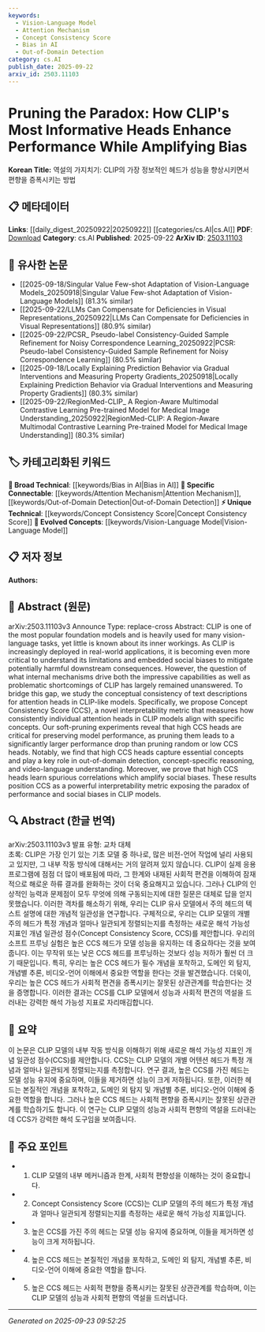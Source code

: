 ```yaml
---
keywords:
  - Vision-Language Model
  - Attention Mechanism
  - Concept Consistency Score
  - Bias in AI
  - Out-of-Domain Detection
category: cs.AI
publish_date: 2025-09-22
arxiv_id: 2503.11103
---
```


<!-- KEYWORD_LINKING_METADATA:
{
  "processed_timestamp": "2025-09-23T09:52:25.657645",
  "vocabulary_version": "1.0",
  "selected_keywords": [
    "Vision-Language Model",
    "Attention Mechanism",
    "Concept Consistency Score",
    "Bias in AI",
    "Out-of-Domain Detection"
  ],
  "rejected_keywords": [],
  "similarity_scores": {
    "Vision-Language Model": 0.85,
    "Attention Mechanism": 0.82,
    "Concept Consistency Score": 0.78,
    "Bias in AI": 0.8,
    "Out-of-Domain Detection": 0.77
  },
  "extraction_method": "AI_prompt_based",
  "budget_applied": true,
  "candidates_json": {
    "candidates": [
      {
        "surface": "CLIP",
        "canonical": "Vision-Language Model",
        "aliases": [
          "Contrastive Language–Image Pretraining"
        ],
        "category": "evolved_concepts",
        "rationale": "CLIP is central to the paper's analysis and aligns with the trending concept of Vision-Language Models.",
        "novelty_score": 0.45,
        "connectivity_score": 0.88,
        "specificity_score": 0.8,
        "link_intent_score": 0.85
      },
      {
        "surface": "attention heads",
        "canonical": "Attention Mechanism",
        "aliases": [
          "attention layers"
        ],
        "category": "specific_connectable",
        "rationale": "Attention heads are a key component in understanding CLIP's internal mechanisms.",
        "novelty_score": 0.4,
        "connectivity_score": 0.9,
        "specificity_score": 0.78,
        "link_intent_score": 0.82
      },
      {
        "surface": "Concept Consistency Score",
        "canonical": "Concept Consistency Score",
        "aliases": [
          "CCS"
        ],
        "category": "unique_technical",
        "rationale": "CCS is a novel metric introduced in the paper, crucial for interpretability analysis.",
        "novelty_score": 0.75,
        "connectivity_score": 0.65,
        "specificity_score": 0.85,
        "link_intent_score": 0.78
      },
      {
        "surface": "social biases",
        "canonical": "Bias in AI",
        "aliases": [
          "algorithmic bias",
          "AI bias"
        ],
        "category": "broad_technical",
        "rationale": "Understanding and mitigating social biases is a critical aspect of deploying AI models like CLIP.",
        "novelty_score": 0.5,
        "connectivity_score": 0.7,
        "specificity_score": 0.6,
        "link_intent_score": 0.8
      },
      {
        "surface": "out-of-domain detection",
        "canonical": "Out-of-Domain Detection",
        "aliases": [
          "OOD detection"
        ],
        "category": "specific_connectable",
        "rationale": "Out-of-domain detection is a significant application area for CLIP's attention heads.",
        "novelty_score": 0.55,
        "connectivity_score": 0.75,
        "specificity_score": 0.72,
        "link_intent_score": 0.77
      }
    ],
    "ban_list_suggestions": [
      "performance",
      "experiment",
      "method"
    ]
  },
  "decisions": [
    {
      "candidate_surface": "CLIP",
      "resolved_canonical": "Vision-Language Model",
      "decision": "linked",
      "scores": {
        "novelty": 0.45,
        "connectivity": 0.88,
        "specificity": 0.8,
        "link_intent": 0.85
      }
    },
    {
      "candidate_surface": "attention heads",
      "resolved_canonical": "Attention Mechanism",
      "decision": "linked",
      "scores": {
        "novelty": 0.4,
        "connectivity": 0.9,
        "specificity": 0.78,
        "link_intent": 0.82
      }
    },
    {
      "candidate_surface": "Concept Consistency Score",
      "resolved_canonical": "Concept Consistency Score",
      "decision": "linked",
      "scores": {
        "novelty": 0.75,
        "connectivity": 0.65,
        "specificity": 0.85,
        "link_intent": 0.78
      }
    },
    {
      "candidate_surface": "social biases",
      "resolved_canonical": "Bias in AI",
      "decision": "linked",
      "scores": {
        "novelty": 0.5,
        "connectivity": 0.7,
        "specificity": 0.6,
        "link_intent": 0.8
      }
    },
    {
      "candidate_surface": "out-of-domain detection",
      "resolved_canonical": "Out-of-Domain Detection",
      "decision": "linked",
      "scores": {
        "novelty": 0.55,
        "connectivity": 0.75,
        "specificity": 0.72,
        "link_intent": 0.77
      }
    }
  ]
}
-->

# Pruning the Paradox: How CLIP's Most Informative Heads Enhance Performance While Amplifying Bias

**Korean Title:** 역설의 가지치기: CLIP의 가장 정보적인 헤드가 성능을 향상시키면서 편향을 증폭시키는 방법

## 📋 메타데이터

**Links**: [[daily_digest_20250922|20250922]] [[categories/cs.AI|cs.AI]]
**PDF**: [Download](https://arxiv.org/pdf/2503.11103.pdf)
**Category**: cs.AI
**Published**: 2025-09-22
**ArXiv ID**: [2503.11103](https://arxiv.org/abs/2503.11103)

## 🔗 유사한 논문
- [[2025-09-18/Singular Value Few-shot Adaptation of Vision-Language Models_20250918|Singular Value Few-shot Adaptation of Vision-Language Models]] (81.3% similar)
- [[2025-09-22/LLMs Can Compensate for Deficiencies in Visual Representations_20250922|LLMs Can Compensate for Deficiencies in Visual Representations]] (80.9% similar)
- [[2025-09-22/PCSR_ Pseudo-label Consistency-Guided Sample Refinement for Noisy Correspondence Learning_20250922|PCSR: Pseudo-label Consistency-Guided Sample Refinement for Noisy Correspondence Learning]] (80.5% similar)
- [[2025-09-18/Locally Explaining Prediction Behavior via Gradual Interventions and Measuring Property Gradients_20250918|Locally Explaining Prediction Behavior via Gradual Interventions and Measuring Property Gradients]] (80.3% similar)
- [[2025-09-22/RegionMed-CLIP_ A Region-Aware Multimodal Contrastive Learning Pre-trained Model for Medical Image Understanding_20250922|RegionMed-CLIP: A Region-Aware Multimodal Contrastive Learning Pre-trained Model for Medical Image Understanding]] (80.3% similar)

## 🏷️ 카테고리화된 키워드
**🧠 Broad Technical**: [[keywords/Bias in AI|Bias in AI]]
**🔗 Specific Connectable**: [[keywords/Attention Mechanism|Attention Mechanism]], [[keywords/Out-of-Domain Detection|Out-of-Domain Detection]]
**⚡ Unique Technical**: [[keywords/Concept Consistency Score|Concept Consistency Score]]
**🚀 Evolved Concepts**: [[keywords/Vision-Language Model|Vision-Language Model]]

## 📋 저자 정보

**Authors:** 

## 📄 Abstract (원문)

arXiv:2503.11103v3 Announce Type: replace-cross 
Abstract: CLIP is one of the most popular foundation models and is heavily used for many vision-language tasks, yet little is known about its inner workings. As CLIP is increasingly deployed in real-world applications, it is becoming even more critical to understand its limitations and embedded social biases to mitigate potentially harmful downstream consequences. However, the question of what internal mechanisms drive both the impressive capabilities as well as problematic shortcomings of CLIP has largely remained unanswered. To bridge this gap, we study the conceptual consistency of text descriptions for attention heads in CLIP-like models. Specifically, we propose Concept Consistency Score (CCS), a novel interpretability metric that measures how consistently individual attention heads in CLIP models align with specific concepts. Our soft-pruning experiments reveal that high CCS heads are critical for preserving model performance, as pruning them leads to a significantly larger performance drop than pruning random or low CCS heads. Notably, we find that high CCS heads capture essential concepts and play a key role in out-of-domain detection, concept-specific reasoning, and video-language understanding. Moreover, we prove that high CCS heads learn spurious correlations which amplify social biases. These results position CCS as a powerful interpretability metric exposing the paradox of performance and social biases in CLIP models.

## 🔍 Abstract (한글 번역)

arXiv:2503.11103v3 발표 유형: 교차 대체  
초록: CLIP은 가장 인기 있는 기초 모델 중 하나로, 많은 비전-언어 작업에 널리 사용되고 있지만, 그 내부 작동 방식에 대해서는 거의 알려져 있지 않습니다. CLIP이 실제 응용 프로그램에 점점 더 많이 배포됨에 따라, 그 한계와 내재된 사회적 편견을 이해하여 잠재적으로 해로운 하류 결과를 완화하는 것이 더욱 중요해지고 있습니다. 그러나 CLIP의 인상적인 능력과 문제점이 모두 무엇에 의해 구동되는지에 대한 질문은 대체로 답을 얻지 못했습니다. 이러한 격차를 해소하기 위해, 우리는 CLIP 유사 모델에서 주의 헤드의 텍스트 설명에 대한 개념적 일관성을 연구합니다. 구체적으로, 우리는 CLIP 모델의 개별 주의 헤드가 특정 개념과 얼마나 일관되게 정렬되는지를 측정하는 새로운 해석 가능성 지표인 개념 일관성 점수(Concept Consistency Score, CCS)를 제안합니다. 우리의 소프트 프루닝 실험은 높은 CCS 헤드가 모델 성능을 유지하는 데 중요하다는 것을 보여줍니다. 이는 무작위 또는 낮은 CCS 헤드를 프루닝하는 것보다 성능 저하가 훨씬 더 크기 때문입니다. 특히, 우리는 높은 CCS 헤드가 필수 개념을 포착하고, 도메인 외 탐지, 개념별 추론, 비디오-언어 이해에서 중요한 역할을 한다는 것을 발견했습니다. 더욱이, 우리는 높은 CCS 헤드가 사회적 편견을 증폭시키는 잘못된 상관관계를 학습한다는 것을 증명합니다. 이러한 결과는 CCS를 CLIP 모델에서 성능과 사회적 편견의 역설을 드러내는 강력한 해석 가능성 지표로 자리매김합니다.

## 📝 요약

이 논문은 CLIP 모델의 내부 작동 방식을 이해하기 위해 새로운 해석 가능성 지표인 개념 일관성 점수(CCS)를 제안합니다. CCS는 CLIP 모델의 개별 어텐션 헤드가 특정 개념과 얼마나 일관되게 정렬되는지를 측정합니다. 연구 결과, 높은 CCS를 가진 헤드는 모델 성능 유지에 중요하며, 이들을 제거하면 성능이 크게 저하됩니다. 또한, 이러한 헤드는 본질적인 개념을 포착하고, 도메인 외 탐지 및 개념별 추론, 비디오-언어 이해에 중요한 역할을 합니다. 그러나 높은 CCS 헤드는 사회적 편향을 증폭시키는 잘못된 상관관계를 학습하기도 합니다. 이 연구는 CLIP 모델의 성능과 사회적 편향의 역설을 드러내는 데 CCS가 강력한 해석 도구임을 보여줍니다.

## 🎯 주요 포인트

- 1. CLIP 모델의 내부 메커니즘과 한계, 사회적 편향성을 이해하는 것이 중요합니다.
- 2. Concept Consistency Score (CCS)는 CLIP 모델의 주의 헤드가 특정 개념과 얼마나 일관되게 정렬되는지를 측정하는 새로운 해석 가능성 지표입니다.
- 3. 높은 CCS를 가진 주의 헤드는 모델 성능 유지에 중요하며, 이들을 제거하면 성능이 크게 저하됩니다.
- 4. 높은 CCS 헤드는 본질적인 개념을 포착하고, 도메인 외 탐지, 개념별 추론, 비디오-언어 이해에 중요한 역할을 합니다.
- 5. 높은 CCS 헤드는 사회적 편향을 증폭시키는 잘못된 상관관계를 학습하며, 이는 CLIP 모델의 성능과 사회적 편향의 역설을 드러냅니다.


---

*Generated on 2025-09-23 09:52:25*